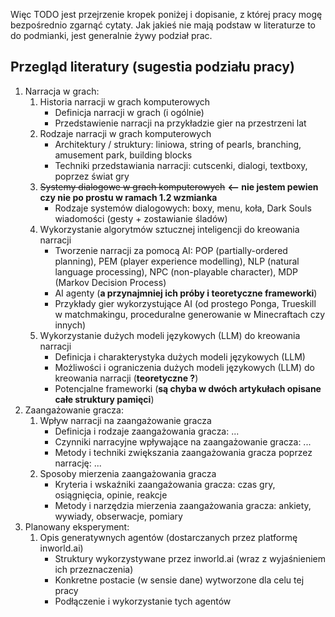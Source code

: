 Więc TODO jest przejrzenie kropek poniżej i dopisanie, z której pracy mogę bezpośrednio zgarnąć cytaty. Jak jakieś nie mają podstaw w literaturze to do podmianki, jest generalnie żywy podział prac.
## Przegląd literatury (sugestia podziału pracy)
1. Narracja w grach: 
	1. Historia narracji w grach komputerowych
		- Definicja narracji w grach (i ogólnie)
		- Przedstawienie narracji na przykładzie gier na przestrzeni lat
	2. Rodzaje narracji w grach komputerowych
		- Architektury / struktury: liniowa, string of pearls, branching, amusement park, building blocks
		- Techniki przedstawiania narracji: cutscenki, dialogi, textboxy, poprzez świat gry
	3. ~~Systemy dialogowe w grach komputerowych~~ **<-- nie jestem pewien czy nie po prostu w ramach 1.2 wzmianka**
		- Rodzaje systemów dialogowych: boxy, menu, koła, Dark Souls wiadomości (gesty + zostawianie śladów)
	4. Wykorzystanie algorytmów sztucznej inteligencji do kreowania narracji
		- Tworzenie narracji za pomocą AI: POP (partially-ordered planning), PEM (player experience modelling), NLP (natural language processing), NPC (non-playable character), MDP (Markov Decision Process)
		- AI agenty (**a przynajmniej ich próby i teoretyczne frameworki**)
		- Przykłady gier wykorzystujące AI (od prostego Ponga, Trueskill w matchmakingu, proceduralne generowanie w Minecraftach czy innych)
	5. Wykorzystanie dużych modeli językowych (LLM) do kreowania narracji
		- Definicja i charakterystyka dużych modeli językowych (LLM)
		- Możliwości i ograniczenia dużych modeli językowych (LLM) do kreowania narracji (**teoretyczne ?**)
		- Potencjalne frameworki (**są chyba w dwóch artykułach opisane całe struktury pamięci**)
2. Zaangażowanie gracza:
	1. Wpływ narracji na zaangażowanie gracza
		- Definicja i rodzaje zaangażowania gracza: ...
		- Czynniki narracyjne wpływające na zaangażowanie gracza: ...
		- Metody i techniki zwiększania zaangażowania gracza poprzez narrację: ...
	2. Sposoby mierzenia zaangażowania gracza
		- Kryteria i wskaźniki zaangażowania gracza: czas gry, osiągnięcia, opinie, reakcje
		- Metody i narzędzia mierzenia zaangażowania gracza: ankiety, wywiady, obserwacje, pomiary
3. Planowany eksperyment: 
	1. Opis generatywnych agentów (dostarczanych przez platformę inworld.ai)
		- Struktury wykorzystywane przez inworld.ai (wraz z wyjaśnieniem ich przeznaczenia)
		- Konkretne postacie (w sensie dane) wytworzone dla celu tej pracy
		- Podłączenie i wykorzystanie tych agentów